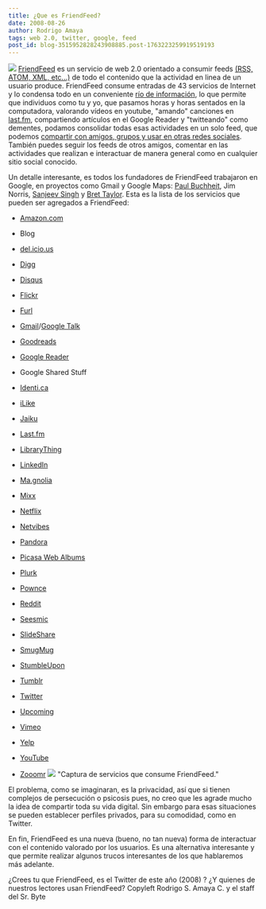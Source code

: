 ```yaml
---
title: ¿Que es FriendFeed?
date: 2008-08-26
author: Rodrigo Amaya
tags: web 2.0, twitter, google, feed
post_id: blog-3515952828243908885.post-1763223259919519193
---
```


[![](https://2.bp.blogspot.com/_ayvorITawE4/SLRejv_VgYI/AAAAAAAABJQ/gGXYit00VUM/s320/FriendFeed.png)](https://2.bp.blogspot.com/_ayvorITawE4/SLRejv_VgYI/AAAAAAAABJQ/gGXYit00VUM/s1600-h/FriendFeed.png) [FriendFeed](http://www.friendfeed.com) es un servicio de web 2.0 orientado a
consumir feeds [(RSS, ATOM, XML, etc...)](http://www.srbyte.com/2008/03/que-es-el-rss-feed-rssatomxmlsyndicatio.html) de todo el contenido que la actividad en linea de un usuario produce. FriendFeed consume entradas de 43 servicios de Internet y lo condensa todo en un conveniente [río de información](http://www.srbyte.com/2008/08/el-rio-de-informacion-reflexion.html), lo que permite que individuos como tu y yo, que pasamos horas y horas sentados en la computadora, valorando vídeos en youtube, "amando" canciones en [last.fm](http://www.srbyte.com/2007/03/lastfm-una-revolucin-musical.html), compartiendo artículos en el Google Reader y "twitteando" como dementes, podamos consolidar todas esas actividades en un solo feed, que podemos [compartir con amigos, grupos y usar en otras redes sociales](http://www.srbyte.com/2008/05/medios-sociales-sitios-web-lo-20.html). También puedes seguir los feeds de otros amigos, comentar en las actividades que realizan e interactuar de manera general como en cualquier sitio social conocido.

Un detalle interesante, es todos los fundadores de FriendFeed trabajaron en Google, en proyectos como Gmail y Google Maps: [Paul Buchheit](http://en.wikipedia.org/wiki/Paul_Buchheit), Jim Norris, [Sanjeev Singh](http://en.wikipedia.org/w/index.php?title=Sanjeev_Singh&action=edit&redlink=1) y [Bret Taylor](http://en.wikipedia.org/w/index.php?title=Bret_Taylor&action=edit&redlink=1). Esta es la lista de los servicios que pueden ser agregados a FriendFeed:

- [Amazon.com](http://en.wikipedia.org/wiki/Amazon.com)
- Blog
- [del.icio.us](http://en.wikipedia.org/wiki/Del.icio.us)
- [Digg](http://en.wikipedia.org/wiki/Digg)
- [Disqus](http://en.wikipedia.org/w/index.php?title=Disqus&action=edit&redlink=1)
- [Flickr](http://en.wikipedia.org/wiki/Flickr)
- [Furl](http://en.wikipedia.org/wiki/Furl)
- [Gmail](http://en.wikipedia.org/wiki/Gmail)/[Google Talk](http://en.wikipedia.org/wiki/Google_Talk)

- [Goodreads](http://en.wikipedia.org/wiki/Goodreads)
- [Google Reader](http://en.wikipedia.org/wiki/Google_Reader)
- Google Shared Stuff
- [Identi.ca](http://en.wikipedia.org/wiki/Identi.ca)
- [iLike](http://en.wikipedia.org/wiki/ILike)
- [Jaiku](http://en.wikipedia.org/wiki/Jaiku)
- [Last.fm](http://en.wikipedia.org/wiki/Last.fm)
- [LibraryThing](http://en.wikipedia.org/wiki/LibraryThing)

- [LinkedIn](http://en.wikipedia.org/wiki/LinkedIn)
- [Ma.gnolia](http://en.wikipedia.org/w/index.php?title=Ma.gnolia&action=edit&redlink=1)
- [Mixx](http://en.wikipedia.org/wiki/Mixx)
- [Netflix](http://en.wikipedia.org/wiki/Netflix)
- [Netvibes](http://en.wikipedia.org/wiki/Netvibes)
- [Pandora](http://en.wikipedia.org/wiki/Pandora)
- [Picasa Web Albums](http://en.wikipedia.org/wiki/Picasa_Web_Albums)
- [Plurk](http://en.wikipedia.org/wiki/Plurk)

- [Pownce](http://en.wikipedia.org/wiki/Pownce)
- [Reddit](http://en.wikipedia.org/wiki/Reddit)
- [Seesmic](http://en.wikipedia.org/wiki/Seesmic)
- [SlideShare](http://en.wikipedia.org/wiki/SlideShare)
- [SmugMug](http://en.wikipedia.org/wiki/SmugMug)
- [StumbleUpon](http://en.wikipedia.org/wiki/StumbleUpon)
- [Tumblr](http://en.wikipedia.org/wiki/Tumblr)
- [Twitter](http://en.wikipedia.org/wiki/Twitter)

- [Upcoming](http://en.wikipedia.org/wiki/Upcoming)
- [Vimeo](http://en.wikipedia.org/wiki/Vimeo)
- [Yelp](http://en.wikipedia.org/wiki/Yelp,_Inc.)
- [YouTube](http://en.wikipedia.org/wiki/YouTube)
- [Zooomr](http://en.wikipedia.org/wiki/Zooomr)
[![](https://1.bp.blogspot.com/_ayvorITawE4/SLReCPSKOCI/AAAAAAAABJI/4C94YQ4efqE/s320/ff.jpg)](https://1.bp.blogspot.com/_ayvorITawE4/SLReCPSKOCI/AAAAAAAABJI/4C94YQ4efqE/s1600-h/ff.jpg)
"Captura de servicios que
consume FriendFeed."

El problema, como se imaginaran, es la privacidad, así que si tienen complejos de persecución o psicosis pues, no creo que les agrade mucho la idea de compartir toda su vida digital. Sin embargo para esas situaciones se pueden establecer perfiles privados, para su comodidad, como en Twitter.

En fin, FriendFeed es una nueva (bueno, no tan nueva) forma de interactuar con el contenido valorado por los usuarios. Es una alternativa interesante y que permite realizar algunos trucos interesantes de los que hablaremos más adelante.

¿Crees tu que FriendFeed, es el Twitter de este año (2008) ? ¿Y quienes de nuestros lectores usan FriendFeed? Copyleft Rodrigo S. Amaya C. y el staff del Sr. Byte